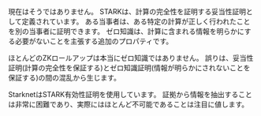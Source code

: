 現在はそうではありません。 STARKは、計算の完全性を証明する妥当性証明として定義されています。 ある当事者は、ある特定の計算が正しく行われたことを別の当事者に証明できます。 ゼロ知識は、計算に含まれる情報を明らかにする必要がないことを主張する追加のプロパティです。

ほとんどのZKロールアップは本当にゼロ知識ではありません。 誤りは、妥当性証明(計算の完全性を保証する)とゼロ知識証明(情報が明らかにされないことを保証する)の間の混乱から生じます。

StarknetはSTARK有効性証明を使用しています。 証拠から情報を抽出することは非常に困難であり、実際にはほとんど不可能であることは注目に値します。